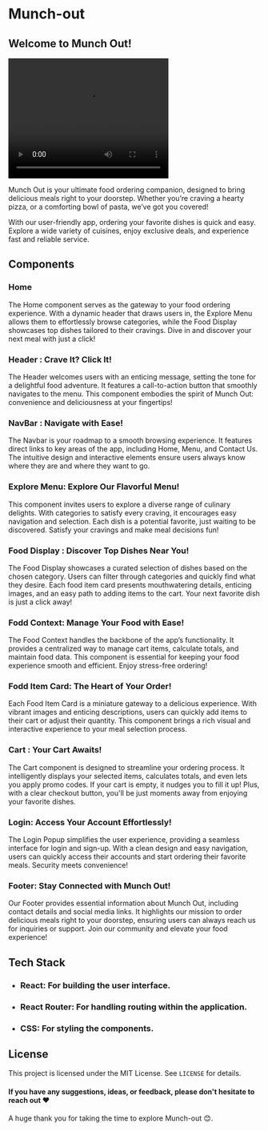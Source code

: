 # Munch-out
## Welcome to Munch Out!

<video width="320" height="240" autoplay>
  <source src="/screenshots/Munch-out.mp4" type="video/mp4">
</video>

Munch Out is your ultimate food ordering companion, designed to bring delicious meals right to your doorstep. Whether you’re craving a hearty pizza, or a comforting bowl of pasta, we’ve got you covered!

With our user-friendly app, ordering your favorite dishes is quick and easy. Explore a wide variety of cuisines, enjoy exclusive deals, and experience fast and reliable service.
## Components
### Home 
The Home component serves as the gateway to your food ordering experience. With a dynamic header that draws users in, the Explore Menu allows them to effortlessly browse categories, while the Food Display showcases top dishes tailored to their cravings. Dive in and discover your next meal with just a click!

### Header : Crave It? Click It!
The Header welcomes users with an enticing message, setting the tone for a delightful food adventure. It features a call-to-action button that smoothly navigates to the menu. This component embodies the spirit of Munch Out: convenience and deliciousness at your fingertips!

### NavBar : Navigate with Ease!
The Navbar is your roadmap to a smooth browsing experience. It features direct links to key areas of the app, including Home, Menu, and Contact Us. The intuitive design and interactive elements ensure users always know where they are and where they want to go.

### Explore Menu: Explore Our Flavorful Menu!
This component invites users to explore a diverse range of culinary delights. With categories to satisfy every craving, it encourages easy navigation and selection. Each dish is a potential favorite, just waiting to be discovered. Satisfy your cravings and make meal decisions fun!

### Food Display : Discover Top Dishes Near You!
The Food Display showcases a curated selection of dishes based on the chosen category. Users can filter through categories and quickly find what they desire. Each food item card presents mouthwatering details, enticing images, and an easy path to adding items to the cart. Your next favorite dish is just a click away!

### Fodd Context: Manage Your Food with Ease!
The Food Context handles the backbone of the app’s functionality. It provides a centralized way to manage cart items, calculate totals, and maintain food data. This component is essential for keeping your food experience smooth and efficient. Enjoy stress-free ordering!

### Fodd Item Card: The Heart of Your Order!
Each Food Item Card is a miniature gateway to a delicious experience. With vibrant images and enticing descriptions, users can quickly add items to their cart or adjust their quantity. This component brings a rich visual and interactive experience to your meal selection process.

### Cart : Your Cart Awaits!
The Cart component is designed to streamline your ordering process. It intelligently displays your selected items, calculates totals, and even lets you apply promo codes. If your cart is empty, it nudges you to fill it up! Plus, with a clear checkout button, you'll be just moments away from enjoying your favorite dishes.

### Login: Access Your Account Effortlessly!
The Login Popup simplifies the user experience, providing a seamless interface for login and sign-up. With a clean design and easy navigation, users can quickly access their accounts and start ordering their favorite meals. Security meets convenience!

### Footer: Stay Connected with Munch Out!
Our Footer provides essential information about Munch Out, including contact details and social media links. It highlights our mission to order delicious meals right to your doorstep, ensuring users can always reach us for inquiries or support. Join our community and elevate your food experience!

## Tech Stack
* ### React: For building the user interface.
* ### React Router: For handling routing within the application.
* ### CSS: For styling the components.

## License

This project is licensed under the MIT License. See `LICENSE` for details.

#### If you have any suggestions, ideas, or feedback, please don't hesitate to reach out ❤️
A huge thank you for taking the time to explore Munch-out 😊.





 
